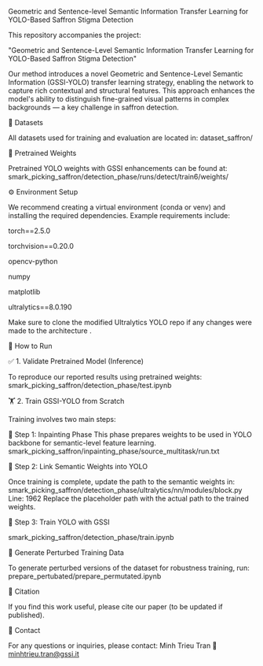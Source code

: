 Geometric and Sentence-level Semantic Information Transfer Learning for YOLO-Based Saffron Stigma Detection

This repository accompanies the project:

"Geometric and Sentence-Level Semantic Information Transfer Learning for YOLO-Based Saffron Stigma Detection"

Our method introduces a novel Geometric and Sentence-Level Semantic Information (GSSI-YOLO) transfer learning strategy, enabling the network to capture rich contextual and structural features. This approach enhances the model's ability to distinguish fine-grained visual patterns in complex backgrounds — a key challenge in saffron detection.

📁 Datasets

All datasets used for training and evaluation are located in:
dataset_saffron/

🧠 Pretrained Weights

Pretrained YOLO weights with GSSI enhancements can be found at:
smark_picking_saffron/detection_phase/runs/detect/train6/weights/

⚙️ Environment Setup

We recommend creating a virtual environment (conda or venv) and installing the required dependencies. Example requirements include:

torch==2.5.0

torchvision==0.20.0

opencv-python

numpy

matplotlib

ultralytics==8.0.190


Make sure to clone the modified Ultralytics YOLO repo if any changes were made to the architecture .

🚀 How to Run

✅ 1. Validate Pretrained Model (Inference)

To reproduce our reported results using pretrained weights:
smark_picking_saffron/detection_phase/test.ipynb

🏋️ 2. Train GSSI-YOLO from Scratch

Training involves two main steps:

🔧 Step 1:  Inpainting Phase
This phase prepares weights to be used in YOLO backbone for semantic-level feature learning.
smark_picking_saffron/inpainting_phase/source_multitask/run.txt

🔗 Step 2: Link Semantic Weights into YOLO

Once training is complete, update the path to the semantic weights in:
smark_picking_saffron/detection_phase/ultralytics/nn/modules/block.py
Line: 1962
Replace the placeholder path with the actual path to the trained weights.

🏁 Step 3: Train YOLO with GSSI

smark_picking_saffron/detection_phase/train.ipynb

🧬 Generate Perturbed Training Data

To generate perturbed versions of the dataset for robustness training, run:
prepare_pertubated/prepare_permutated.ipynb

📝 Citation

If you find this work useful, please cite our paper (to be updated if published).

📧 Contact

For any questions or inquiries, please contact:
Minh Trieu Tran
📨 minhtrieu.tran@gssi.it

